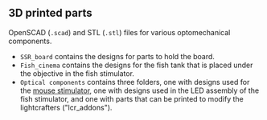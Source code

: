 ## 3D printed parts

OpenSCAD (`.scad`) and STL (`.stl`) files for various optomechanical components.

- `SSR_board` contains the designs for parts to hold the board.
- `Fish_cinema` contains the designs for the fish tank that is placed under the objective in the fish stimulator.
- `Optical components` contains three folders, one with designs used for the [mouse stimulator](./optical_components/mouse_stimulator), one with designs used in the LED assembly of the fish stimulator, and one with parts that can be printed to modify the lightcrafters ("lcr_addons").
